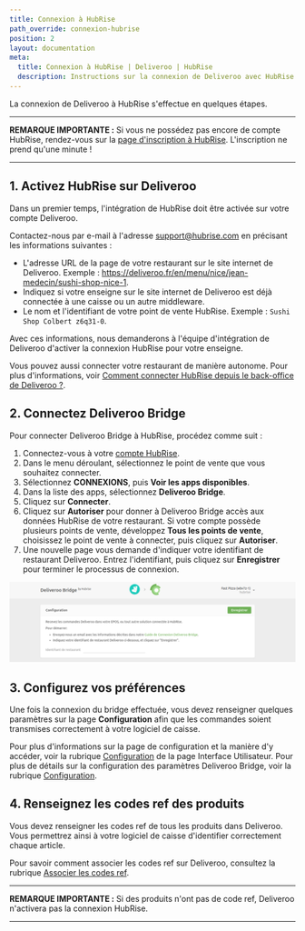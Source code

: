 ```yaml
---
title: Connexion à HubRise
path_override: connexion-hubrise
position: 2
layout: documentation
meta:
  title: Connexion à HubRise | Deliveroo | HubRise
  description: Instructions sur la connexion de Deliveroo avec HubRise pour que votre logiciel de caisse fonctionne avec d'autres applications comme un tout cohérent. Connectez vos applications et synchronisez vos données.
---
```


La connexion de Deliveroo à HubRise s'effectue en quelques étapes.

---

**REMARQUE IMPORTANTE :** Si vous ne possédez pas encore de compte HubRise, rendez-vous sur la [page d'inscription à HubRise](https://manager.hubrise.com/signup?locale=fr-FR). L'inscription ne prend qu'une minute !

---

## 1. Activez HubRise sur Deliveroo

Dans un premier temps, l'intégration de HubRise doit être activée sur votre compte Deliveroo.

Contactez-nous par e-mail à l'adresse support@hubrise.com en précisant les informations suivantes :

- L'adresse URL de la page de votre restaurant sur le site internet de Deliveroo. Exemple : https://deliveroo.fr/en/menu/nice/jean-medecin/sushi-shop-nice-1.
- Indiquez si votre enseigne sur le site internet de Deliveroo est déjà connectée à une caisse ou un autre middleware.
- Le nom et l'identifiant de votre point de vente HubRise. Exemple : `Sushi Shop Colbert z6q31-0`.

Avec ces informations, nous demanderons à l'équipe d'intégration de Deliveroo d'activer la connexion HubRise pour votre enseigne.

Vous pouvez aussi connecter votre restaurant de manière autonome. Pour plus d'informations, voir [Comment connecter HubRise depuis le back-office de Deliveroo ?](/apps/deliveroo/faqs/connecter-depuis-le-back-office-deliveroo).

## 2. Connectez Deliveroo Bridge

Pour connecter Deliveroo Bridge à HubRise, procédez comme suit :

1. Connectez-vous à votre [compte HubRise](https://manager.hubrise.com?locale=fr-FR).
1. Dans le menu déroulant, sélectionnez le point de vente que vous souhaitez connecter.
1. Sélectionnez **CONNEXIONS**, puis **Voir les apps disponibles**.
1. Dans la liste des apps, sélectionnez **Deliveroo Bridge**.
1. Cliquez sur **Connecter**.
1. Cliquez sur **Autoriser** pour donner à Deliveroo Bridge accès aux données HubRise de votre restaurant. Si votre compte possède plusieurs points de vente, développez **Tous les points de vente**, choisissez le point de vente à connecter, puis cliquez sur **Autoriser**.
1. Une nouvelle page vous demande d'indiquer votre identifiant de restaurant Deliveroo. Entrez l'identifiant, puis cliquez sur **Enregistrer** pour terminer le processus de connexion.

![Identifiant de restaurant Deliveroo](./images/001-deliveroo-restaurant-id.png)

## 3. Configurez vos préférences

Une fois la connexion du bridge effectuée, vous devez renseigner quelques paramètres sur la page **Configuration** afin que les commandes soient transmises correctement à votre logiciel de caisse.

Pour plus d'informations sur la page de configuration et la manière d'y accéder, voir la rubrique [Configuration](/apps/deliveroo/interface-utilisateur/#configuration) de la page Interface Utilisateur. Pour plus de détails sur la configuration des paramètres Deliveroo Bridge, voir la rubrique [Configuration](/apps/deliveroo/configuration).

## 4. Renseignez les codes ref des produits

Vous devez renseigner les codes ref de tous les produits dans Deliveroo. Vous permettrez ainsi à votre logiciel de caisse d'identifier correctement chaque article.

Pour savoir comment associer les codes ref sur Deliveroo, consultez la rubrique [Associer les codes ref](/apps/deliveroo/associer-codes-ref).

---

**REMARQUE IMPORTANTE :** Si des produits n'ont pas de code ref, Deliveroo n'activera pas la connexion HubRise.

---
